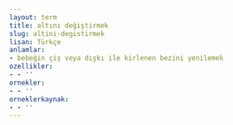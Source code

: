 ```yaml
---
layout: term
title: altını değiştirmek
slug: altini-degistirmek
lisan: Türkçe
anlamlar:
- bebeğin çiş veya dışkı ile kirlenen bezini yenilemek
ozellikler:
- - ''
ornekler:
- - ''
orneklerkaynak:
- - ''
---
```

